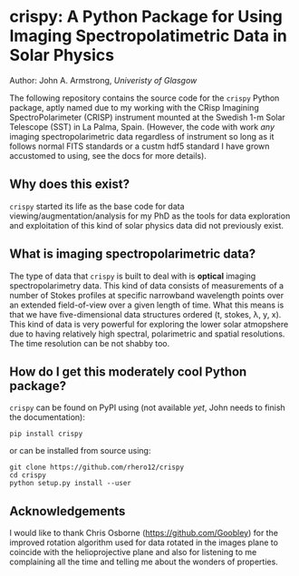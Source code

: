 # crispy: A Python Package for Using Imaging Spectropolatimetric Data in Solar Physics

Author: John A. Armstrong, *Univeristy of Glasgow*

The following repository contains the source code for the `crispy` Python package, aptly named due to my working with the CRisp Imagining SpectroPolarimeter (CRISP) instrument mounted at the Swedish 1-m Solar Telescope (SST) in La Palma, Spain. (However, the code with work *any* imaging spectropolarimetric data regardless of instrument so long as it follows normal FITS standards or a custm hdf5 standard I have grown accustomed to using, see the docs for more details).

## Why does this exist?

``crispy`` started its life as the base code for data viewing/augmentation/analysis for my PhD as the tools for data exploration and exploitation of this kind of solar physics data did not previously exist.

## What is imaging spectropolarimetric data?

The type of data that ``crispy`` is built to deal with is **optical** imaging spectropolarimetry data. This kind of data consists of measurements of a number of Stokes profiles at specific narrowband wavelength points over an extended field-of-view over a given length of time. What this means is that we have five-dimensional data structures ordered (t, stokes, &lambda;, y, x). This kind of data is very powerful for exploring the lower solar atmopshere due to having relatively high spectral, polarimetric and spatial resolutions. The time resolution can be not shabby too.

## How do I get this moderately cool Python package?

``crispy`` can be found on PyPI using (not available *yet*, John needs to finish the documentation):

```
pip install crispy
```

or can be installed from source using:

```
git clone https://github.com/rhero12/crispy
cd crispy
python setup.py install --user
```

## Acknowledgements
I would like to thank Chris Osborne (https://github.com/Goobley) for the improved rotation algorithm used for data rotated in the images plane to coincide with the helioprojective plane and also for listening to me complaining all the time and telling me about the wonders of properties.